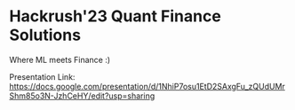# Hackrush'23 Quant Finance Solutions 

Where ML meets Finance :)

Presentation Link: https://docs.google.com/presentation/d/1NhiP7osu1EtD2SAxgFu_zQUdUMrShm85o3N-JzhCeHY/edit?usp=sharing

